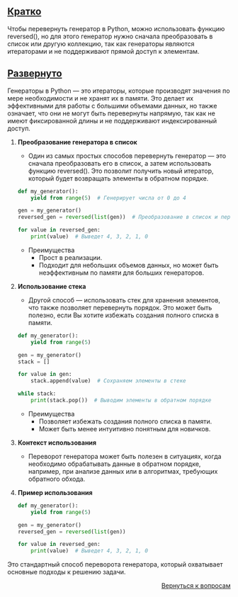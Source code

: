 ## <u>Кратко</u>

Чтобы перевернуть генератор в Python, можно использовать функцию reversed(), но для этого генератор нужно сначала
преобразовать в список или другую коллекцию, так как генераторы являются итераторами и не поддерживают прямой доступ
к элементам.

## <u>Развернуто</u>

Генераторы в Python — это итераторы, которые производят значения по мере необходимости и не хранят их в памяти. Это
делает их эффективными для работы с большими объемами данных, но также означает, что они не могут быть перевернуты
напрямую, так как не имеют фиксированной длины и не поддерживают индексированный доступ.

1. **Преобразование генератора в список**
    - Один из самых простых способов перевернуть генератор — это сначала преобразовать его в список, а затем
      использовать функцию reversed(). Это позволит получить новый итератор, который будет возвращать элементы в
      обратном порядке.
    ```Python
    def my_generator():
        yield from range(5)  # Генерирует числа от 0 до 4

    gen = my_generator()
    reversed_gen = reversed(list(gen))  # Преобразование в список и переворот

    for value in reversed_gen:
        print(value)  # Выведет 4, 3, 2, 1, 0
    ```
    - Преимущества
        - Прост в реализации.
        - Подходит для небольших объемов данных, но может быть неэффективным по памяти для больших генераторов.

2. **Использование стека**
    - Другой способ — использовать стек для хранения элементов, что также позволяет перевернуть порядок. Это может
      быть полезно, если Вы хотите избежать создания полного списка в памяти.
    ```Python
    def my_generator():
        yield from range(5)

    gen = my_generator()
    stack = []

    for value in gen:
        stack.append(value)  # Сохраняем элементы в стеке

    while stack:
        print(stack.pop())  # Выводим элементы в обратном порядке
    ```
    - Преимущества
        - Позволяет избежать создания полного списка в памяти.
        - Может быть менее интуитивно понятным для новичков.

3. **Контекст использования**
    - Переворот генератора может быть полезен в ситуациях, когда необходимо обрабатывать данные в обратном порядке,
      например, при анализе данных или в алгоритмах, требующих обратного обхода.

4. **Пример использования**
    ```Python
    def my_generator():
        yield from range(5)

    gen = my_generator()
    reversed_gen = reversed(list(gen))

    for value in reversed_gen:
        print(value)  # Выведет 4, 3, 2, 1, 0
    ```

Это стандартный способ переворота генератора, который охватывает основные подходы к решению задачи.

<div align="right">

[Вернуться к вопросам](../Вопросы.md)

</div>
